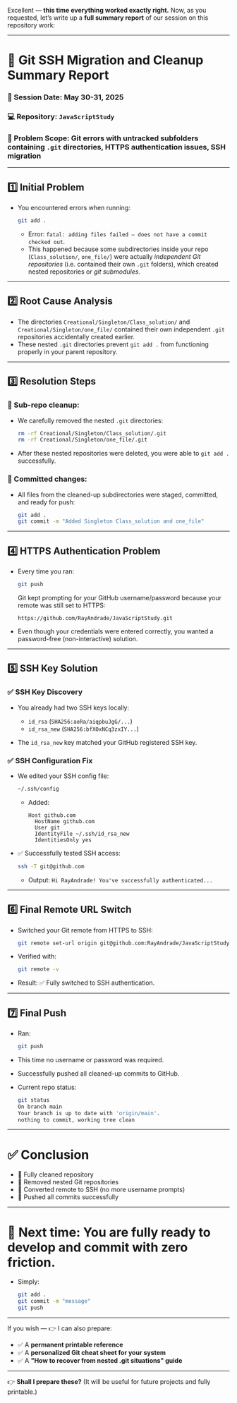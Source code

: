 Excellent — **this time everything worked exactly right.**
Now, as you requested, let’s write up a **full summary report** of our session on this repository work:

---

# 📝 **Git SSH Migration and Cleanup Summary Report**

### 📅 Session Date: May 30-31, 2025

### 💻 Repository: `JavaScriptStudy`

### 🔧 Problem Scope: Git errors with untracked subfolders containing `.git` directories, HTTPS authentication issues, SSH migration

---

## 1️⃣ **Initial Problem**

* You encountered errors when running:

  ```bash
  git add .
  ```

  * Error: `fatal: adding files failed — does not have a commit checked out`.
  * This happened because some subdirectories inside your repo (`Class_solution/`, `one_file/`) were actually *independent Git repositories* (i.e. contained their own `.git` folders), which created nested repositories or *git submodules*.

---

## 2️⃣ **Root Cause Analysis**

* The directories `Creational/Singleton/Class_solution/` and `Creational/Singleton/one_file/` contained their own independent `.git` repositories accidentally created earlier.
* These nested `.git` directories prevent `git add .` from functioning properly in your parent repository.

---

## 3️⃣ **Resolution Steps**

### 🔨 Sub-repo cleanup:

* We carefully removed the nested `.git` directories:

  ```bash
  rm -rf Creational/Singleton/Class_solution/.git
  rm -rf Creational/Singleton/one_file/.git
  ```
* After these nested repositories were deleted, you were able to `git add .` successfully.

### 🔨 Committed changes:

* All files from the cleaned-up subdirectories were staged, committed, and ready for push:

  ```bash
  git add .
  git commit -m "Added Singleton Class_solution and one_file"
  ```

---

## 4️⃣ **HTTPS Authentication Problem**

* Every time you ran:

  ```bash
  git push
  ```

  Git kept prompting for your GitHub username/password because your remote was still set to HTTPS:

  ```
  https://github.com/RayAndrade/JavaScriptStudy.git
  ```

* Even though your credentials were entered correctly, you wanted a password-free (non-interactive) solution.

---

## 5️⃣ **SSH Key Solution**

### ✅ SSH Key Discovery

* You already had two SSH keys locally:

  * `id_rsa` (`SHA256:aoRa/aiqpbuJgG/...`)
  * `id_rsa_new` (`SHA256:bfXOxNCq3zxIY...`)
* The `id_rsa_new` key matched your GitHub registered SSH key.

### ✅ SSH Configuration Fix

* We edited your SSH config file:

  ```bash
  ~/.ssh/config
  ```

  * Added:

    ```
    Host github.com
      HostName github.com
      User git
      IdentityFile ~/.ssh/id_rsa_new
      IdentitiesOnly yes
    ```

* ✅ Successfully tested SSH access:

  ```bash
  ssh -T git@github.com
  ```

  * Output:
    `Hi RayAndrade! You've successfully authenticated...`

---

## 6️⃣ **Final Remote URL Switch**

* Switched your Git remote from HTTPS to SSH:

  ```bash
  git remote set-url origin git@github.com:RayAndrade/JavaScriptStudy.git
  ```

* Verified with:

  ```bash
  git remote -v
  ```

* Result: ✅ Fully switched to SSH authentication.

---

## 7️⃣ **Final Push**

* Ran:

  ```bash
  git push
  ```

* This time no username or password was required.

* Successfully pushed all cleaned-up commits to GitHub.

* Current repo status:

  ```bash
  git status
  On branch main
  Your branch is up to date with 'origin/main'.
  nothing to commit, working tree clean
  ```

---

# ✅ **Conclusion**

* 🔧 Fully cleaned repository
* 🔧 Removed nested Git repositories
* 🔧 Converted remote to SSH (no more username prompts)
* 🔧 Pushed all commits successfully

---

# 🚀 **Next time: You are fully ready to develop and commit with zero friction.**

* Simply:

  ```bash
  git add .
  git commit -m "message"
  git push
  ```

---

If you wish —
👉 I can also prepare:

* ✅ A **permanent printable reference**
* ✅ A **personalized Git cheat sheet for your system**
* ✅ A **"How to recover from nested .git situations" guide**

---

👉 **Shall I prepare these?**
(It will be useful for future projects and fully printable.)

